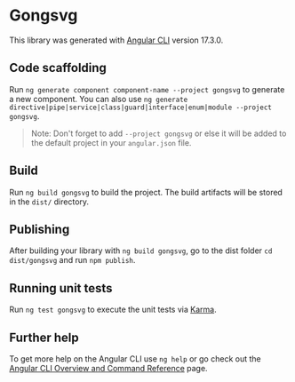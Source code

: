 # Gongsvg

This library was generated with [Angular CLI](https://github.com/angular/angular-cli) version 17.3.0.

## Code scaffolding

Run `ng generate component component-name --project gongsvg` to generate a new component. You can also use `ng generate directive|pipe|service|class|guard|interface|enum|module --project gongsvg`.
> Note: Don't forget to add `--project gongsvg` or else it will be added to the default project in your `angular.json` file. 

## Build

Run `ng build gongsvg` to build the project. The build artifacts will be stored in the `dist/` directory.

## Publishing

After building your library with `ng build gongsvg`, go to the dist folder `cd dist/gongsvg` and run `npm publish`.

## Running unit tests

Run `ng test gongsvg` to execute the unit tests via [Karma](https://karma-runner.github.io).

## Further help

To get more help on the Angular CLI use `ng help` or go check out the [Angular CLI Overview and Command Reference](https://angular.io/cli) page.
